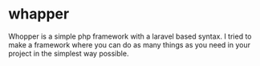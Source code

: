 # whapper
Whopper is a simple php framework with a laravel based syntax. I tried to make a framework where you can do as many things as you need in your project in the simplest way possible.
